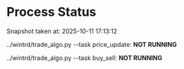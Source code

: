 # Process Status

Snapshot taken at: 2025-10-11 17:13:12

../wintrd/trade_algo.py --task price_update: **NOT RUNNING**

../wintrd/trade_algo.py --task buy_sell: **NOT RUNNING**

